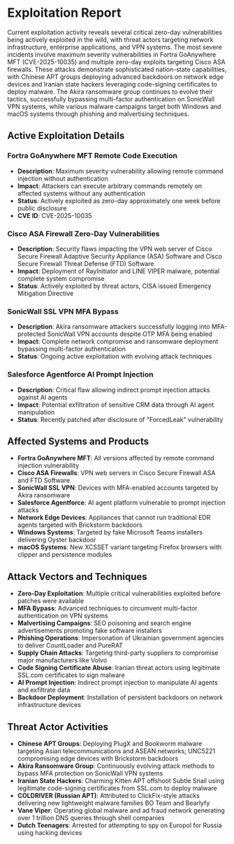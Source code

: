 # Exploitation Report

Current exploitation activity reveals several critical zero-day vulnerabilities being actively exploited in the wild, with threat actors targeting network infrastructure, enterprise applications, and VPN systems. The most severe incidents involve maximum severity vulnerabilities in Fortra GoAnywhere MFT (CVE-2025-10035) and multiple zero-day exploits targeting Cisco ASA firewalls. These attacks demonstrate sophisticated nation-state capabilities, with Chinese APT groups deploying advanced backdoors on network edge devices and Iranian state hackers leveraging code-signing certificates to deploy malware. The Akira ransomware group continues to evolve their tactics, successfully bypassing multi-factor authentication on SonicWall VPN systems, while various malware campaigns target both Windows and macOS systems through phishing and malvertising techniques.

## Active Exploitation Details

### Fortra GoAnywhere MFT Remote Code Execution
- **Description**: Maximum severity vulnerability allowing remote command injection without authentication
- **Impact**: Attackers can execute arbitrary commands remotely on affected systems without any authentication
- **Status**: Actively exploited as zero-day approximately one week before public disclosure
- **CVE ID**: CVE-2025-10035

### Cisco ASA Firewall Zero-Day Vulnerabilities
- **Description**: Security flaws impacting the VPN web server of Cisco Secure Firewall Adaptive Security Appliance (ASA) Software and Cisco Secure Firewall Threat Defense (FTD) Software
- **Impact**: Deployment of RayInitiator and LINE VIPER malware, potential complete system compromise
- **Status**: Actively exploited by threat actors, CISA issued Emergency Mitigation Directive

### SonicWall SSL VPN MFA Bypass
- **Description**: Akira ransomware attackers successfully logging into MFA-protected SonicWall VPN accounts despite OTP MFA being enabled
- **Impact**: Complete network compromise and ransomware deployment bypassing multi-factor authentication
- **Status**: Ongoing active exploitation with evolving attack techniques

### Salesforce Agentforce AI Prompt Injection
- **Description**: Critical flaw allowing indirect prompt injection attacks against AI agents
- **Impact**: Potential exfiltration of sensitive CRM data through AI agent manipulation
- **Status**: Recently patched after disclosure of "ForcedLeak" vulnerability

## Affected Systems and Products

- **Fortra GoAnywhere MFT**: All versions affected by remote command injection vulnerability
- **Cisco ASA Firewalls**: VPN web servers in Cisco Secure Firewall ASA and FTD Software
- **SonicWall SSL VPN**: Devices with MFA-enabled accounts targeted by Akira ransomware
- **Salesforce Agentforce**: AI agent platform vulnerable to prompt injection attacks
- **Network Edge Devices**: Appliances that cannot run traditional EDR agents targeted with Brickstorm backdoors
- **Windows Systems**: Targeted by fake Microsoft Teams installers delivering Oyster backdoor
- **macOS Systems**: New XCSSET variant targeting Firefox browsers with clipper and persistence modules

## Attack Vectors and Techniques

- **Zero-Day Exploitation**: Multiple critical vulnerabilities exploited before patches were available
- **MFA Bypass**: Advanced techniques to circumvent multi-factor authentication on VPN systems
- **Malvertising Campaigns**: SEO poisoning and search engine advertisements promoting fake software installers
- **Phishing Operations**: Impersonation of Ukrainian government agencies to deliver CountLoader and PureRAT
- **Supply Chain Attacks**: Targeting third-party suppliers to compromise major manufacturers like Volvo
- **Code Signing Certificate Abuse**: Iranian threat actors using legitimate SSL.com certificates to sign malware
- **AI Prompt Injection**: Indirect prompt injection to manipulate AI agents and exfiltrate data
- **Backdoor Deployment**: Installation of persistent backdoors on network infrastructure devices

## Threat Actor Activities

- **Chinese APT Groups**: Deploying PlugX and Bookworm malware targeting Asian telecommunications and ASEAN networks; UNC5221 compromising edge devices with Brickstorm backdoors
- **Akira Ransomware Group**: Continuously evolving attack methods to bypass MFA protection on SonicWall VPN systems
- **Iranian State Hackers**: Charming Kitten APT offshoot Subtle Snail using legitimate code-signing certificates from SSL.com to deploy malware
- **COLDRIVER (Russian APT)**: Attributed to ClickFix-style attacks delivering new lightweight malware families BO Team and Bearlyfy
- **Vane Viper**: Operating global malware and ad fraud network generating over 1 trillion DNS queries through shell companies
- **Dutch Teenagers**: Arrested for attempting to spy on Europol for Russia using hacking devices